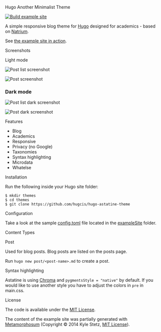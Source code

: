  Hugo Another Minimalist Theme

[![Build example site](https://github.com/hugcis/hugo-astatine-theme/actions/workflows/main.yml/badge.svg)](https://github.com/hugcis/hugo-astatine-theme/actions/workflows/main.yml)

A simple responsive blog theme for [Hugo](https://gohugo.io/) designed for
academics - based on [Natrium](https://github.com/mobybit/hugo-natrium-theme).

See [the example site in action](https://hugcis.github.io/hugo-astatine-theme/).

 Screenshots

 Light mode

![Post list screenshot](https://github.com/hugcis/hugo-astatine-theme/blob/master/images/post_list.png)

![Post screenshot](https://github.com/hugcis/hugo-astatine-theme/blob/master/images/post.png)

### Dark mode

![Post list dark screenshot](https://github.com/hugcis/hugo-astatine-theme/blob/master/images/post_list_dark.png)

![Post dark screenshot](https://github.com/hugcis/hugo-astatine-theme/blob/master/images/post_dark.png)

Features

- Blog
- Academics
- Responsive
- Privacy (no Google)
- Taxonomies
- Syntax highlighting
- Microdata
- Whatelse

 Installation

Run the following inside your Hugo site folder:

```
$ mkdir themes
$ cd themes
$ git clone https://github.com/hugcis/hugo-astatine-theme
```

 Configuration

Take a look at the sample [config.toml](https://github.com/hugcis/hugo-astatine-theme/blob/master/exampleSite/config.toml)
file located in the [exampleSite](https://github.com/hugcis/hugo-astatine-theme/blob/master/exampleSite) folder.

 Content Types

 Post

Used for blog posts. Blog posts are listed on the posts page.

Run `hugo new post/<post-name>.md` to create a post.

Syntax highlighting

Astatine is using [Chroma](https://gohugo.io/content-management/syntax-highlighting/) and `pygmentsStyle = "native"` by default. If you would like to use another style you have to adjust the colors in `pre` in main.css.

 License

The code is available under the [MIT License](https://github.com/hugcis/hugo-astatine-theme/blob/master/LICENSE.md). 

The content of the example site was partially generated with [Metamorphosum](http://metaphorpsum.com/) (Copyright © 2014 Kyle Stetz, [MIT License](https://github.com/kylestetz/metaphorpsum/blob/master/LICENSE.md)).

